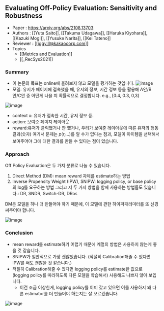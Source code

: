 ## Evaluating Off-Policy Evaluation: Sensitivity and Robustness
- Paper : https://arxiv.org/abs/2108.13703
- Authors : [[Yuta Saito]], [[Takuma Udagawa]], [[Haruka Kiyohara]], [[Kazuki Mogi]], [[Yusuke Narita]], [[Kei Tateno]]
- Reviewer : [[iggy.ll@kakaocorp.com]]
- Topics
	- [[Metrics and Evaluation]]
	- [[_RecSys2021]]

### Summary
- 이 논문의 목표는 online에 올려보지 않고 모델을 평가하는 것입니다.
![image](https://github.daumkakao.com/storage/user/8290/files/d6c35341-c62a-43d6-b3cf-9faf3b12a36a)
- 모델: 유저가 페이지에 접속했을 때, 유저의 정보, 시간 정보 등을 활용해 A안/B안/C안 중 어떤게 나을 지 확률적으로 결정합니다. e.g., [0.4, 0.3, 0,3]

![image](https://github.daumkakao.com/storage/user/8290/files/bb384d2d-d4dc-4772-8fd9-4033ad1949ea)
- context x: 유저가 접속한 시간, 유저 정보 등.
- action: 보여준 페이지 레이아웃
- reward:유저가 클릭했거나 안 했거나, 우리가 보여준 레이아웃에 따른 유저의 행동 결과(숫자)
 여기서 문제는 $p(r_i...)$를 알 수가 없다는 점과, 모델이 아이템을 선택해서 보여주어야 그에 대한 결과를 만들 수 있다는 점이 있습니다.

### Approach
Off Policy Evaluation은 두 가지 분류로 나눌 수 있습니다.
 1. Direct Method (DM): mean reward 자체를 estimate하는 방법
 2. Inverse Propensity Weight (IPW), SNIPW: logging policy, or base policy의 log를 요구하는 방법
그리고 저 두 가지 방법을 함께 사용하는 방법들도 있습니다.: DR, SNDR, Switch-DR, DRos

DM은 모델을 하나 더 만들어야 하기 때문에, 이 모델에 관한 하이퍼패러미터를 또 신경써주어야 합니다.

![image](https://github.daumkakao.com/storage/user/8290/files/bfc00e1a-9c31-4afc-9a37-8865276f245d)


### Conclusion
- mean reward를 estimate하기 어렵기 때문에  계열의 방법은 사용하지 않는게 좋을 것 같습니다.
- SNIPW가 일반적으로 가장 괜찮았습니다. (적절히 Calibration해줄 수 있다면 IPW를 써도 괜찮을 것 같습니다.)
- 적절히 Calibration해줄 수 있다면 logging policy를 estimate한 값으로 (logging policy를 따라하도록 다른 모델을 학습해서) 사용해도 나쁘지 않아 보입니다.
  - 이건 조금 이상한게, logging policy를 이미 갖고 있으면 이를 사용하지 왜 다른 estimator를 더 만들어야 하는지는 잘 모르겠습니다.

![image](https://github.daumkakao.com/storage/user/8290/files/29f60c79-0304-484d-adc6-ba399e1025f8)
